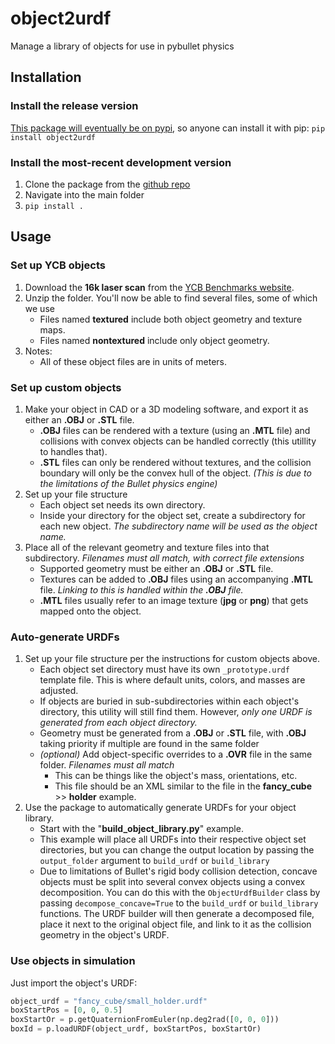 # object2urdf
Manage a library of objects for use in pybullet physics

## Installation
### Install the release version
[This package will eventually be on pypi](https://pypi.org/project/object2urdf/), so anyone can install it with pip: `pip install object2urdf`

### Install the most-recent development version
1. Clone the package from the [github repo](https://github.com/cbteeple/object2urdf)
2. Navigate into the main folder
3. `pip install .`


## Usage
### Set up YCB objects
1. Download the **16k laser scan** from the [YCB Benchmarks website](http://ycb-benchmarks.s3-website-us-east-1.amazonaws.com/).
2. Unzip the folder. You'll now be able to find several files, some of which we use
    - Files named **textured** include both object geometry and texture maps.
    - Files named **nontextured** include only object geometry.
3. Notes:
    - All of these object files are in units of meters.

### Set up custom objects
1. Make your object in CAD or a 3D modeling software, and export it as either an **.OBJ** or **.STL** file.
    - **.OBJ** files can be rendered with a texture (using an **.MTL** file) and collisions with convex objects can be handled correctly (this utillity to handles that).
    - **.STL** files can only be rendered without textures, and the collision boundary will only be the convex hull of the object. _(This is due to the limitations of the Bullet physics engine)_
2. Set up your file structure
    - Each object set needs its own directory.
    - Inside your directory for the object set, create a subdirectory for each new object. _The subdirectory name will be used as the object name._
3. Place all of the relevant geometry and texture files into that subdirectory. _Filenames must all match, with correct file extensions_
    - Supported geometry must be either an **.OBJ** or **.STL** file.
    - Textures can be added to **.OBJ** files using an accompanying **.MTL** file. _Linking to this is handled within the **.OBJ** file._
    - **.MTL** files usually refer to an image texture (**jpg** or **png**) that gets mapped onto the object.


### Auto-generate URDFs
1. Set up your file structure per the instructions for custom objects above.
    - Each object set directory must have its own `_prototype.urdf` template file. This is where default units, colors, and masses are adjusted.
    - If objects are buried in sub-subdirectories within each object's directory, this utility will still find them. However, _only one URDF is generated from each object directory._
    - Geometry must be generated from a **.OBJ** or **.STL** file, with **.OBJ** taking priority if multiple are found in the same folder
    - _(optional)_ Add object-specific overrides to a **.OVR** file in the same folder. _Filenames must all match_
        - This can be things like the object's mass, orientations, etc.
        - This file should be an XML similar to the file in the **fancy_cube** >> **holder** example.
2. Use the package to automatically generate URDFs for your object library.
    - Start with the "**build_object_library.py**" example.
    - This example will place all URDFs into their respective object set directories, but you can change the output location by passing the `output_folder` argument to `build_urdf` or `build_library`
    - Due to limitations of Bullet's rigid body collision detection, concave objects must be split into several convex objects using a convex decomposition. You can do this with the `ObjectUrdfBuilder` class by passing `decompose_concave=True` to the `build_urdf` or `build_library` functions. The URDF builder will then generate a decomposed file, place it next to the original object file, and link to it as the collision geometry in the object's URDF.

### Use objects in simulation
Just import the object's URDF:

```python
object_urdf = "fancy_cube/small_holder.urdf"
boxStartPos = [0, 0, 0.5]
boxStartOr = p.getQuaternionFromEuler(np.deg2rad([0, 0, 0]))
boxId = p.loadURDF(object_urdf, boxStartPos, boxStartOr)
```
